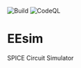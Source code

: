 ![Build](https://github.com/danchitnis/EEsim/workflows/Build/badge.svg) ![CodeQL](https://github.com/danchitnis/EEsim/workflows/CodeQL/badge.svg)

# EEsim

SPICE Circuit Simulator
